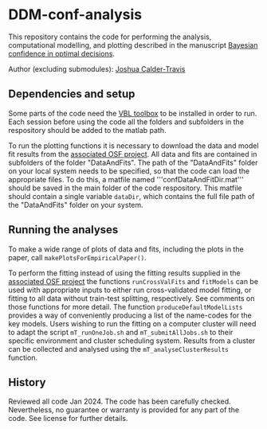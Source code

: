 # DDM-conf-analysis

This repository contains the code for performing the analysis, computational modelling, and plotting described in the manuscript [Bayesian confidence in optimal decisions](https://doi.org/10.31234/osf.io/j8sxz).

Author (excluding submodules): [Joshua Calder-Travis](https://scholar.google.com/citations?user=-9asgxcAAAAJ&hl=en)

## Dependencies and setup
Some parts of the code need the [VBL toolbox](https://mbb-team.github.io/VBA-toolbox/) to be installed in order to run. Each session before using the code all the folders and subfolders in the respository should be added to the matlab path.

To run the plotting functions it is necessary to download the data and model fit results from the [associated OSF project](https://doi.org/10.17605/OSF.IO/QPSEM). All data and fits are contained in subfolders of the folder "DataAndFits". The path of the "DataAndFits" folder on your local system needs to be specified, so that the code can load the appropriate files. To do this, a matfile named '''confDataAndFitDir.mat''' should be saved in the main folder of the code respository. This matfile should contain a single variable `dataDir`, which contains the full file path of the "DataAndFits" folder on your system.

## Running the analyses
To make a wide range of plots of data and fits, including the plots in the paper, call `makePlotsForEmpiricalPaper()`. 

To perform the fitting instead of using the fitting results supplied in the [associated OSF project](https://doi.org/10.17605/OSF.IO/QPSEM) the functions `runCrossValFits` and `fitModels` can be used with appropriate inputs to either run cross-validated model fitting, or fitting to all data without train-test splitting, respectively. See comments on those functions for more detail. The function `produceDefaultModelLists` provides a way of conveniently producing a list of the name-codes for the key models. Users wishing to run the fitting on a computer cluster will need to adapt the script `mT_runOneJob.sh` and `mT_submitAllJobs.sh` to their specific environment and cluster scheduling system. Results from a cluster can be collected and analysed using the `mT_analyseClusterResults` function.

## History 
Reviewed all code Jan 2024. The code has been carefully checked. Nevertheless, no guarantee or warranty is provided for any part of the code. See license for further details.

